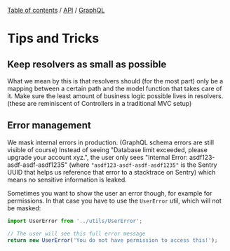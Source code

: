 [Table of contents](../../readme.md) / [API](../intro.md) / [GraphQL](./intro.md)

# Tips and Tricks

## Keep resolvers as small as possible

What we mean by this is that resolvers should (for the most part) only be a mapping between a certain path and the model function that takes care of it. Make sure the least amount of business logic possible lives in resolvers. (these are reminiscent of Controllers in a traditional MVC setup)

## Error management

We mask internal errors in production. (GraphQL schema errors are still visible of course) Instead of seeing "Database limit exceeded, please upgrade your account xyz.", the user only sees "Internal Error: asdf123-asdf-asdf-asdf1235" (where `"asdf123-asdf-asdf-asdf1235"` is the Sentry UUID that helps us reference that error to a stacktrace on Sentry) which means no sensitive information is leaked.

Sometimes you want to show the user an error though, for example for permissions. In that case you have to use the `UserError` util, which will not be masked:

```javascript
import UserError from '../utils/UserError';

// The user will see this full error message
return new UserError('You do not have permission to access this!');
```

